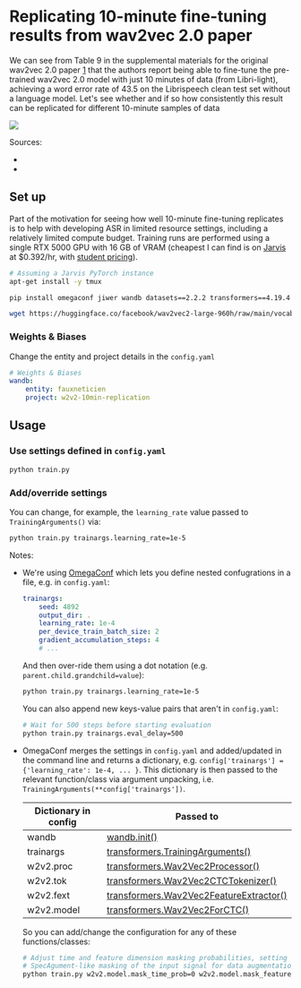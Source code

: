 # Replicating 10-minute fine-tuning results from wav2vec 2.0 paper

We can see from Table 9 in the supplemental materials for the original wav2vec 2.0 paper [1] that the authors report being able to fine-tune the pre-trained wav2vec 2.0 model with just 10 minutes of data (from Libri-light), achieving a word error rate of 43.5 on the Librispeech clean test set without a language model. Let's see whether and if so how consistently this result can be replicated for different 10-minute samples of data

![](https://user-images.githubusercontent.com/9938298/169562384-df9bbddf-0e27-41e3-9b0f-1222e990f922.png)

Sources:
- [1]: https://proceedings.neurips.cc/paper/2020/file/92d1e1eb1cd6f9fba3227870bb6d7f07-Supplemental.pdf
- [2]: https://proceedings.neurips.cc/paper/2020/file/92d1e1eb1cd6f9fba3227870bb6d7f07-Paper.pdf

## Set up

Part of the motivation for seeing how well 10-minute fine-tuning replicates is to help with developing ASR in limited resource settings, including a relatively limited compute budget. Training runs are performed using a single RTX 5000 GPU with 16 GB of VRAM (cheapest I can find is on [Jarvis](https://jarvislabs.ai/pricing/) at $0.392/hr, with [student pricing](https://jarvislabs.ai/pricing/#special-pricing)).

```bash
# Assuming a Jarvis PyTorch instance
apt-get install -y tmux

pip install omegaconf jiwer wandb datasets==2.2.2 transformers==4.19.4 bitsandbytes-cuda113==0.26.0

wget https://huggingface.co/facebook/wav2vec2-large-960h/raw/main/vocab.json
```

### Weights & Biases

Change the entity and project details in the `config.yaml`

```yaml
# Weights & Biases
wandb:
    entity: fauxneticien
    project: w2v2-10min-replication
```

## Usage

### Use settings defined in `config.yaml`

```bash
python train.py
```

### Add/override settings

You can change, for example, the `learning_rate` value passed to `TrainingArguments()` via:

```bash
python train.py trainargs.learning_rate=1e-5
```

Notes:

- We're using [OmegaConf](https://omegaconf.readthedocs.io/) which lets you define nested confugrations in a file, e.g. in `config.yaml`:

    ```yaml
    trainargs:
        seed: 4892
        output_dir: .
        learning_rate: 1e-4
        per_device_train_batch_size: 2
        gradient_accumulation_steps: 4
        # ...
    ```

    And then over-ride them using a dot notation (e.g. `parent.child.grandchild=value`):

    ```bash
    python train.py trainargs.learning_rate=1e-5
    ```

    You can also append new keys-value pairs that aren't in `config.yaml`:

    ```bash
    # Wait for 500 steps before starting evaluation
    python train.py trainargs.eval_delay=500
    ```

- OmegaConf merges the settings in `config.yaml` and added/updated in the command line and returns a dictionary, e.g. `config['trainargs'] = {'learning_rate': 1e-4, ... }`. This dictionary is then passed to the relevant function/class via argument unpacking, i.e. `TrainingArguments(**config['trainargs'])`.

    | Dictionary in config | Passed to                               |
    |----------------------|-----------------------------------------|
    | wandb                | [wandb.init()](https://docs.wandb.ai/ref/python/init)                            |
    | trainargs            | [transformers.TrainingArguments()](https://huggingface.co/docs/transformers/main_classes/trainer#transformers.TrainingArguments)        |
    | w2v2.proc            | [transformers.Wav2Vec2Processor()](https://huggingface.co/docs/transformers/model_doc/wav2vec2#transformers.Wav2Vec2Processor)        |
    | w2v2.tok             | [transformers.Wav2Vec2CTCTokenizer()](https://huggingface.co/docs/transformers/model_doc/wav2vec2#transformers.Wav2Vec2CTCTokenizer)     |
    | w2v2.fext            | [transformers.Wav2Vec2FeatureExtractor()](https://huggingface.co/docs/transformers/model_doc/wav2vec2#transformers.Wav2Vec2FeatureExtractor) |
    | w2v2.model           | [transformers.Wav2Vec2ForCTC()](https://huggingface.co/docs/transformers/model_doc/wav2vec2#transformers.Wav2Vec2Model)           |

    So you can add/change the configuration for any of these functions/classes:

    ```bash
    # Adjust time and feature dimension masking probabilities, setting to 0 to turn off
    # SpecAgument-like masking of the input signal for data augmentation
    python train.py w2v2.model.mask_time_prob=0 w2v2.model.mask_feature_prob=0
    ```
